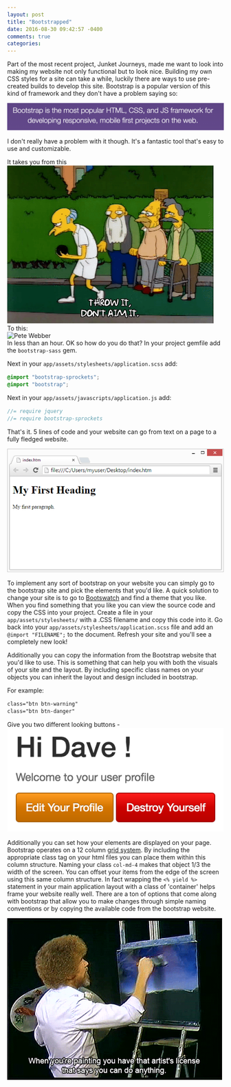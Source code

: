 ```yaml
---
layout: post
title: "Bootstrapped"
date: 2016-08-30 09:42:57 -0400
comments: true
categories:
---
```




Part of the most recent project, Junket Journeys, made me want to look into making my website not only functional but to look nice. Building my own CSS styles for a site can take a while, luckily there are ways to use pre-created builds to develop this site. Bootstrap is a popular version of this kind of framework and they don't have a problem saying so:

![boot](/assets/bootstrapped/bootstrap.png)

I don't really have a problem with it though. It's a fantastic tool that's easy to use and customizable.

It takes you from this   
![George mf Burns](/assets/bootstrapped/burns.gif)   
To this:   
![Pete Webber](/assets/bootstrapped/bowling.gif)   
In less than an hour. OK so how do you do that? In your project gemfile add the `bootstrap-sass` gem.

Next in your `app/assets/stylesheets/application.scss` add:
``` css
@import "bootstrap-sprockets";
@import "bootstrap";
```
Next in your `app/assets/javascripts/application.js` add:
``` javascript
//= require jquery
//= require bootstrap-sprockets
```

That's it. 5 lines of code and your website can go from text on a page to a fully fledged website.

![Basic Site](/assets/bootstrapped/shit_website.png)

To implement any sort of bootstrap on your website you can simply go to the bootstrap site and pick the elements that you'd like. A quick solution to change your site is to go to [Bootswatch](https://bootswatch.com/) and find a theme that you like. When you find something that you like you can view the source code and copy the CSS into your project. Create a file in your `app/assets/stylesheets/` with a .CSS filename and copy this code into it. Go back into your `app/assets/stylesheets/application.scss` file and add an `@import "FILENAME";` to the document. Refresh your site and you'll see a completely new look!

Additionally you can copy the information from the Bootstrap website that you'd like to use. This is something that can help you with both the visuals of your site and the layout. By including specific class names on your objects you can inherit the layout and design included in bootstrap.

For example:
``` css
class="btn btn-warning"
class="btn btn-danger"
```
Give you two different looking buttons -
![web example](/assets/bootstrapped/buttons.png)

Additionally you can set how your elements are displayed on your page. Bootstrap operates on a 12 column [grid system](http://getbootstrap.com/css/#grid). By including the appropriate class tag on your html files you can place them within this column structure. Naming your class `col-md-4` makes that object 1/3 the width of the screen. You can offset your items from the edge of the screen using this same column structure. In fact wrapping the `<% yield %>` statement in your main application layout with a class of 'container' helps frame your website really well. There are a ton of options that come along with bootstrap that allow you to make changes through simple naming conventions or by copying the available code from the bootstrap website.

![Bob Ross](/assets/bootstrapped/bob.ross.gif)
